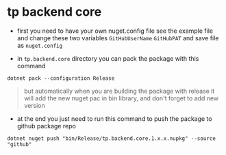 # tp backend core

- first you need to have your own nuget.config file 
 see the example file and change these two variables `GitHubUserName` `GitHubPAT` and save file as `nuget.config` 

 - in `tp.backend.core` directory you can pack the package with this command 
 ```shell
 dotnet pack --configuration Release
 ```

> but automatically when you are building the package with release it will add the new nuget pac in bin library, and don't forget to add new version

- at the end you just need to run this command to push the package to github package repo
```shell
dotnet nuget push "bin/Release/tp.backend.core.1.x.x.nupkg" --source "github"
```